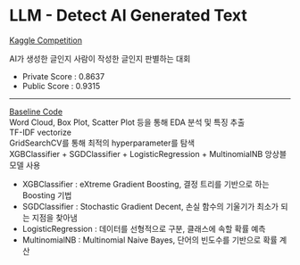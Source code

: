 # LLM - Detect AI Generated Text
[Kaggle Competition](https://www.kaggle.com/competitions/llm-detect-ai-generated-text/overview)

AI가 생성한 글인지 사람이 작성한 글인지 판별하는 대회
- Private Score : 0.8637
- Public Score : 0.9315

---
[Baseline Code](https://www.kaggle.com/code/datafan07/train-your-own-tokenizer?scriptVersionId=153008703)  
Word Cloud, Box Plot, Scatter Plot 등을 통해 EDA 분석 및 특징 추출  
TF-IDF vectorize  
GridSearchCV를 통해 최적의 hyperparameter를 탐색  
XGBClassifier + SGDClassifier + LogisticRegression + MultinomialNB 앙상블 모델 사용
- XGBClassifier : eXtreme Gradient Boosting, 결정 트리를 기반으로 하는 Boosting 기법
- SGDClassifier : Stochastic Gradient Decent, 손실 함수의 기울기가 최소가 되는 지점을 찾아냄
- LogisticRegression : 데이터를 선형적으로 구분, 클래스에 속할 확률 예측
- MultinomialNB : Multinomial Naive Bayes, 단어의 빈도수를 기반으로 확률 계산
